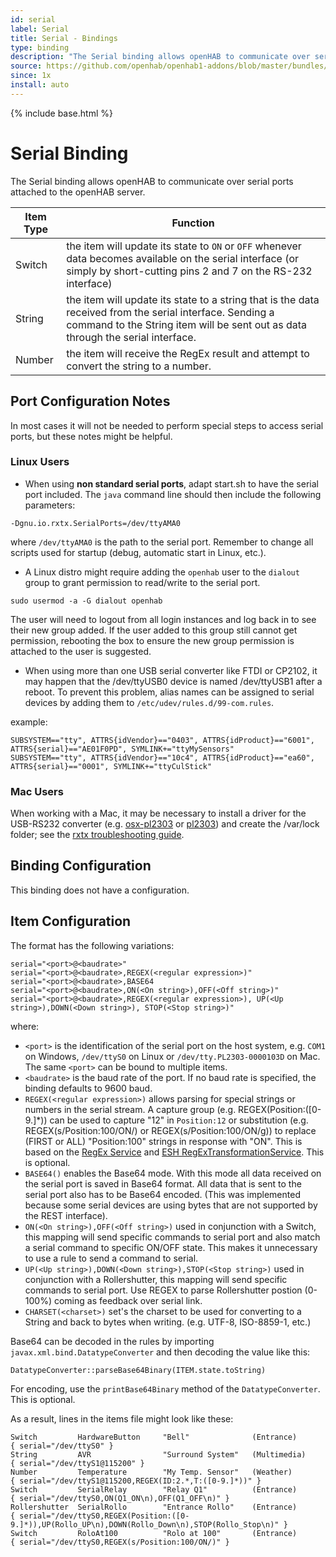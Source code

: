 ```yaml
---
id: serial
label: Serial
title: Serial - Bindings
type: binding
description: "The Serial binding allows openHAB to communicate over serial ports attached to the openHAB server."
source: https://github.com/openhab/openhab1-addons/blob/master/bundles/binding/org.openhab.binding.serial/README.md
since: 1x
install: auto
---
```


<!-- Attention authors: Do not edit directly. Please add your changes to the appropriate source repository -->

{% include base.html %}

# Serial Binding

The Serial binding allows openHAB to communicate over serial ports attached to the openHAB server.

| Item Type | Function |
|-----------|----------|
| Switch    | the item will update its state to `ON` or `OFF` whenever data becomes available on the serial interface (or simply by short-cutting pins 2 and 7 on the RS-232 interface) |
| String    | the item will update its state to a string that is the data received from the serial interface.  Sending a command to the String item will be sent out as data through the serial interface. |
| Number    | the item will receive the RegEx result and attempt to convert the string to a number. |

## Port Configuration Notes

In most cases it will not be needed to perform special steps to access serial ports, but these notes might be helpful.

### Linux Users

* When using **non standard serial ports**, adapt start.sh to have the serial port included. The `java` command line should then include the following parameters:

```
-Dgnu.io.rxtx.SerialPorts=/dev/ttyAMA0
```

where `/dev/ttyAMA0` is the path to the serial port. Remember to change all scripts used for startup (debug, automatic start in Linux, etc.).

* A Linux distro might require adding the `openhab` user to the `dialout` group to grant permission to read/write to the serial port.

```
sudo usermod -a -G dialout openhab
```

The user will need to logout from all login instances and log back in to see their new group added.  If the user added to this group still cannot get permission, rebooting the box to ensure the new group permission is attached to the user is suggested.

* When using more than one USB serial converter like FTDI or CP2102, it may happen that the /dev/ttyUSB0 device is named /dev/ttyUSB1 after a reboot. To prevent this problem, alias names can be assigned to serial devices by adding them to `/etc/udev/rules.d/99-com.rules`.

example:

```
SUBSYSTEM=="tty", ATTRS{idVendor}=="0403", ATTRS{idProduct}=="6001", ATTRS{serial}=="AE01F0PD", SYMLINK+="ttyMySensors"
SUBSYSTEM=="tty", ATTRS{idVendor}=="10c4", ATTRS{idProduct}=="ea60", ATTRS{serial}=="0001", SYMLINK+="ttyCulStick"
```

### Mac Users

When working with a Mac, it may be necessary to install a driver for the USB-RS232 converter (e.g. [osx-pl2303](http://osx-pl2303.sourceforge.net/) or [pl2303](http://mac.softpedia.com/get/Drivers/PL2303-OS-X-driver.shtml)) and create the /var/lock folder; see the [rxtx troubleshooting guide](http://rxtx.qbang.org/wiki/index.php/Trouble_shooting#Mac_OS_X_users).

## Binding Configuration

This binding does not have a configuration.

## Item Configuration

The format has the following variations:

```
serial="<port>@<baudrate>" 
serial="<port>@<baudrate>,REGEX(<regular expression>)" 
serial="<port>@<baudrate>,BASE64 
serial="<port>@<baudrate>,ON(<On string>),OFF(<Off string>)" 
serial="<port>@<baudrate>,REGEX(<regular expression>), UP(<Up string>),DOWN(<Down string>), STOP(<Stop string>)" 
```

where:

* `<port>` is the identification of the serial port on the host system, e.g. `COM1` on Windows, `/dev/ttyS0` on Linux or `/dev/tty.PL2303-0000103D` on Mac.  The same `<port>` can be bound to multiple items.
* `<baudrate>` is the baud rate of the port. If no baud rate is specified, the binding defaults to 9600 baud.
* `REGEX(<regular expression>)` allows parsing for special strings or numbers in the serial stream. A capture group (e.g. REGEX(Position:([0-9.]*)) can be used to capture "12" in `Position:12` or substitution (e.g. REGEX(s/Position:100/ON/) or REGEX(s/Position:100/ON/g)) to replace (FIRST or ALL) "Position:100" strings in response with "ON". This is based on the [RegEx Service](https://github.com/openhab/openhab1-addons/wiki/Transformations#regex-transformation-service) and [ESH RegExTransformationService](https://github.com/eclipse/smarthome/tree/master/extensions/transform/org.eclipse.smarthome.transform.regex). This is optional.
* `BASE64()` enables the Base64 mode. With this mode all data received on the serial port is saved in Base64 format. All data that is sent to the serial port also has to be Base64 encoded. (This was implemented because some serial devices are using bytes that are not supported by the REST interface).
* `ON(<On string>),OFF(<Off string>)` used in conjunction with a Switch, this mapping will send specific commands to serial port and also match a serial command to specific ON/OFF state. This makes it unnecessary to use a rule to send a command to serial.
* `UP(<Up string>),DOWN(<Down string>),STOP(<Stop string>)` used in conjunction with a Rollershutter, this mapping will send specific commands to serial port. Use REGEX to parse Rollershutter postion (0-100%) coming as feedback over serial link.
* `CHARSET(<charset>)` set's the charset to be used for converting to a String and back to bytes when writing. (e.g. UTF-8, ISO-8859-1, etc.)

Base64 can be decoded in the rules by importing `javax.xml.bind.DatatypeConverter` and then decoding the value like this:

```
DatatypeConverter::parseBase64Binary(ITEM.state.toString)
```

For encoding, use the `printBase64Binary` method of the `DatatypeConverter`. This is optional. 

As a result, lines in the items file might look like these:

```
Switch         HardwareButton     "Bell"              (Entrance)      { serial="/dev/ttyS0" }
String         AVR                "Surround System"   (Multimedia)    { serial="/dev/ttyS1@115200" } 
Number         Temperature        "My Temp. Sensor"   (Weather)       { serial="/dev/ttyS1@115200,REGEX(ID:2.*,T:([0-9.]*))" } 
Switch         SerialRelay        "Relay Q1"          (Entrance)      { serial="/dev/ttyS0,ON(Q1_ON\n),OFF(Q1_OFF\n)" }
Rollershutter  SerialRollo        "Entrance Rollo"    (Entrance)      { serial="/dev/ttyS0,REGEX(Position:([0-9.]*)),UP(Rollo_UP\n),DOWN(Rollo_Down\n),STOP(Rollo_Stop\n)" }
Switch         RoloAt100          "Rolo at 100"       (Entrance)      { serial="/dev/ttyS0,REGEX(s/Position:100/ON/)" }
```
